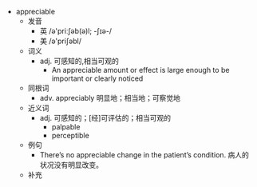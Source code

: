- appreciable
  - 发音
    - 英 /ə'priːʃəb(ə)l; -ʃɪə-/
    - 美 /ə'priʃəbl/
  - 词义
    - adj. 可感知的,相当可观的
      - An appreciable amount or effect is large enough to be important or clearly noticed
  - 同根词
    - adv. appreciably 明显地；相当地；可察觉地
  - 近义词
    - adj. 可感知的；[经]可评估的；相当可观的
      - palpable
      - perceptible
  - 例句
    - There’s no appreciable change in the patient’s condition. 病人的状况没有明显改变。
  - 补充